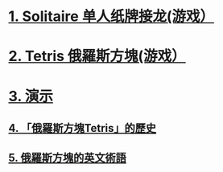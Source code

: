<!-- # [照片](https://1drv.ms/f/s!Aufy3l-3PSKMmyGQ_BNAWNXGy2sw?e=f9LQ44) -->
# [1. Solitaire 单人纸牌接龙(游戏）](https://worldofsolitaire.com/)
# [2. Tetris 俄羅斯方塊(游戏）](https://tetrisgeek.com/)
# [3. 演示](https://meetings.dialpad.com/room/sh5633212)
## [4. 「俄羅斯方塊Tetris」的歷史](https://youtu.be/qBuYOJTk_Nk?t=200)
## [5. 俄羅斯方塊的英文術語](https://spencerlam.hk/blog/2024/01/15/tetris/)

